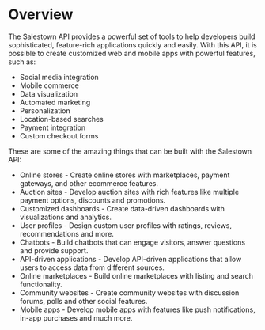 # Overview

The Salestown API provides a powerful set of tools to help developers build sophisticated, feature-rich applications quickly and easily. With this API, it is possible to create customized web and mobile apps with powerful features, such as:

- Social media integration
- Mobile commerce
- Data visualization
- Automated marketing
- Personalization
- Location-based searches
- Payment integration
- Custom checkout forms

These are some of the amazing things that can be built with the Salestown API:

- Online stores - Create online stores with marketplaces, payment gateways, and other ecommerce features.
- Auction sites - Develop auction sites with rich features like multiple payment options, discounts and promotions.
- Customized dashboards - Create data-driven dashboards with visualizations and analytics.
- User profiles - Design custom user profiles with ratings, reviews, recommendations and more.
- Chatbots - Build chatbots that can engage visitors, answer questions and provide support.
- API-driven applications - Develop API-driven applications that allow users to access data from different sources.
- Online marketplaces - Build online marketplaces with listing and search functionality.
- Community websites - Create community websites with discussion forums, polls and other social features.
- Mobile apps - Develop mobile apps with features like push notifications, in-app purchases and much more.
